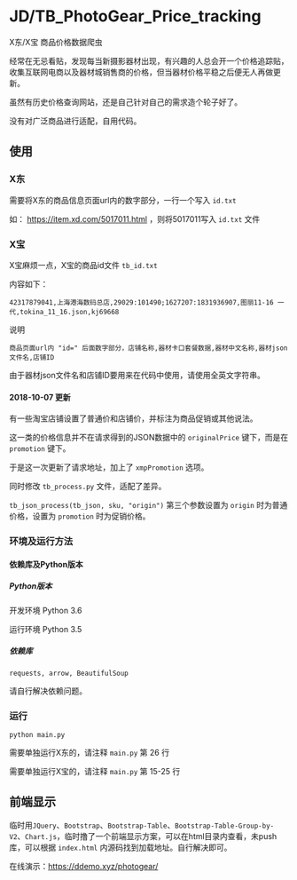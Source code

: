 # JD/TB_PhotoGear_Price_tracking

X东/X宝 商品价格数据爬虫

经常在无忌看贴，发现每当新摄影器材出现，有兴趣的人总会开一个价格追踪贴，收集互联网电商以及器材城销售商的价格，但当器材价格平稳之后便无人再做更新。

虽然有历史价格查询网站，还是自己针对自己的需求造个轮子好了。

没有对广泛商品进行适配，自用代码。

## 使用

### X东

需要将X东的商品信息页面url内的数字部分，一行一个写入 `id.txt`

如： https://item.xd.com/5017011.html ，则将5017011写入 `id.txt` 文件

### X宝

X宝麻烦一点，X宝的商品id文件 `tb_id.txt`

内容如下：

```
42317879041,上海港海数码总店,29029:101490;1627207:1831936907,图丽11-16 一代,tokina_11_16.json,kj69668
```

说明

```
商品页面url内 "id=" 后面数字部分，店铺名称,器材卡口套餐数据,器材中文名称,器材json文件名,店铺ID
```

由于器材json文件名和店铺ID要用来在代码中使用，请使用全英文字符串。

#### 2018-10-07 更新

有一些淘宝店铺设置了普通价和店铺价，并标注为商品促销或其他说法。

这一类的价格信息并不在请求得到的JSON数据中的 `originalPrice` 键下，而是在 `promotion` 键下。

于是这一次更新了请求地址，加上了 `xmpPromotion` 选项。

同时修改 `tb_process.py` 文件，适配了差异。

`tb_json_process(tb_json, sku, "origin")` 第三个参数设置为 `origin` 时为普通价格，设置为 `promotion` 时为促销价格。

### 环境及运行方法

#### 依赖库及Python版本

##### Python版本

开发环境 Python 3.6

运行环境 Python 3.5

##### 依赖库

```
requests, arrow, BeautifulSoup
```

请自行解决依赖问题。

### 运行

```
python main.py
```

需要单独运行X东的，请注释 `main.py` 第 26 行

需要单独运行X宝的，请注释 `main.py` 第 15-25 行

## 前端显示

临时用`JQuery`、`Bootstrap`、`Bootstrap-Table`、`Bootstrap-Table-Group-by-V2`、`Chart.js`，临时撸了一个前端显示方案，可以在html目录内查看，未push库，可以根据 `index.html` 内源码找到加载地址。自行解决即可。

在线演示：https://ddemo.xyz/photogear/
